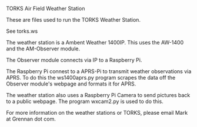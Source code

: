 TORKS Air Field Weather Station 

These are files used to run the TORKS Weather Station.

See torks.ws

The weather station is a Ambent Weather 1400IP. This uses the 
AW-1400 and the AM-Observer module.

The Observer module connects via IP to a Raspberry Pi.

The Raspberry Pi connest to a APRS-Pi to transmit weather 
observations via APRS. To do this the ws1400aprs.py program
scrapes the data off the Observer module's webpage and formats
it for APRS. 

The weather station also uses a Raspberry Pi Camera to send
pictures back to a public webpage. The program wxcam2.py is 
used to do this.

For more information on the weather stations or TORKS, please
email Mark at Grennan dot com.





